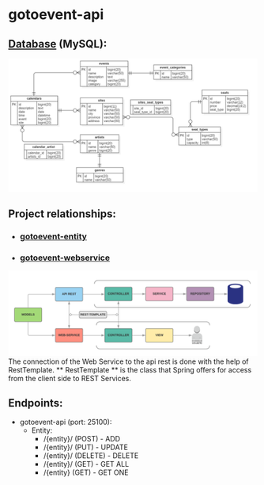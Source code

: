 # gotoevent-api

## [Database](https://github.com/Dunkansdk/gotoevent-api/blob/master/gotoeventapi.sql) (MySQL):
![ERD SQL](https://github.com/Dunkansdk/gotoevent-api/blob/master/images/der.png)

## Project relationships:
- ### [gotoevent-entity](https://github.com/Dunkansdk/gotoevent-entity)
- ### [gotoevent-webservice](https://github.com/Dunkansdk/gotoevent-webservice)
![Project relationships](https://github.com/Dunkansdk/gotoevent-api/blob/master/images/relation_update.png)
<br />
The connection of the Web Service to the api rest is done with the help of RestTemplate. 
** RestTemplate ** is the class that Spring offers for access from the client side to REST Services.

## Endpoints:
  - gotoevent-api (port: 25100):
    - Entity: 
      - /{entity}/ (POST) - ADD
      - /{entity}/ (PUT) - UPDATE
      - /{entity}/ (DELETE) - DELETE
      - /{entity}/ (GET) - GET ALL
      - /{entity} (GET) - GET ONE

